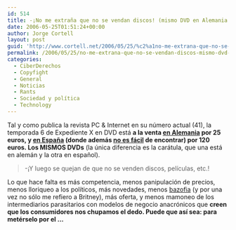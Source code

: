 ```yaml
---
id: 514
title: -¡No me extraña que no se vendan discos! (mismo DVD en Alemania 25 y en España 120)
date: 2006-05-25T01:51:24+00:00
author: Jorge Cortell
layout: post
guid: 'http://www.cortell.net/2006/05/25/%c2%a1no-me-extrana-que-no-se-vendan-discos-mismo-dvd-en-alemania-25-y-en-espana-120/'
permalink: /2006/05/25/no-me-extrana-que-no-se-vendan-discos-mismo-dvd-en-alemania-25-y-en-espana-120/
categories:
  - CiberDerechos
  - Copyfight
  - General
  - Noticias
  - Rants
  - Sociedad y polí­tica
  - Technology
---
```

Tal y como publica la revista PC & Internet en su número actual (41), la temporada 6 de Expediente X en DVD está **a la venta <a target="_blank" title="Expediente X 6 en Alemania" href="http://www.amazon.de/exec/obidos/ASIN/B00007L3Q5/qid=1148485825/sr=1-5/ref=sr_1_3_5/028-7183506-7182151">en Alemania</a> por 25 euros, y <a target="_blank" title="Expediente X 6 en España" href="http://www.cinecult.com.es/seriesculto.htm">en España</a> (donde además <a target="_blank" title="dificil de encontrar" href="http://www.dvdenlared.com/dvd/Expediente%20X:%20Temporada%206/BuscaPrecio/">no es fácil</a> de encontrar) por 120 euros. Los MISMOS DVDs** (la única diferencia es la carátula, que una está en alemán y la otra en español).

> -¡Y luego se quejan de que no se venden discos, pelí­culas, etc.!

Lo que hace falta es más competencia, menos panipulación de precios, menos lloriqueo a los polí­ticos, más novedades, menos <a title="Weird records" target="_blank" href="http://franklarosa.com/vinyl/">bazofia</a> (y por una vez no sólo me refiero a Britney), más oferta, y menos mamoneo de los intermediarios parasitarios con modelos de negocio anacrónicos que **creen que los consumidores nos chupamos el dedo. Puede que así­ sea: para metérselo por el &#8230;**